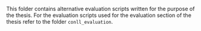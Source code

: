 This folder contains alternative evaluation scripts written for the purpose of the thesis. For the evaluation scripts used for the evaluation section of the thesis refer to the folder `conll_evaluation`.